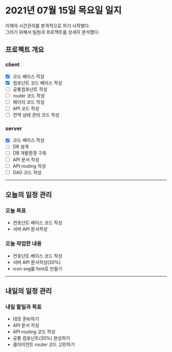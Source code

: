 # 2021년 07월 15일 목요일 일지

이제야 시간관리를 본격적으로 하기 시작했다.<br />
그러기 위해서 팀원과 프로젝트를 상세히 분석했다.

## 프로젝트 개요

### client

- [x] 코드 베이스 작성
- [x] 컴포넌트 코드 베이스 작성
- [ ] 공통컴포넌트 작성
- [ ] router 코드 작성
- [ ] 페이지 코드 작성
- [ ] API 코드 작성
- [ ] 전역 상태 관리 코드 작성

### server

- [x] 코드 베이스 작성
- [ ] DB 설계
- [ ] DB 개발환경 구축
- [ ] API 문서 작성
- [ ] API routing 작성
- [ ] DAO 코드 작성

---

## 오늘의 일정 관리

### 오늘 목표

- 컨포넌트 베이스 코드 작성
- 서버 API 문서작성

### 오늘 작업한 내용

- 컨포넌트 베이스 코드 작성
- 서버 API 문서작성(20%)
- icon svg를 font로 만들기

---

## 내일의 일정 관리

### 내일 할일과 목표

- 데모 준비하기
- API 문서 작성
- API routing 코드 작성
- 공통 컴포넌트(30%) 완성하기
- 클라이언트 router 코드 고민하기